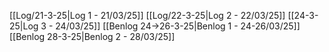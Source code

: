 [[Log/21-3-25|Log 1 - 21/03/25]]
[[Log/22-3-25|Log 2 - 22/03/25]]
[[24-3-25|Log 3 - 24/03/25]]
[[Benlog 24->26-3-25|Benlog 1 - 24-26/03/25]]
[[Benlog 28-3-25|Benlog 2 - 28/03/25]]
